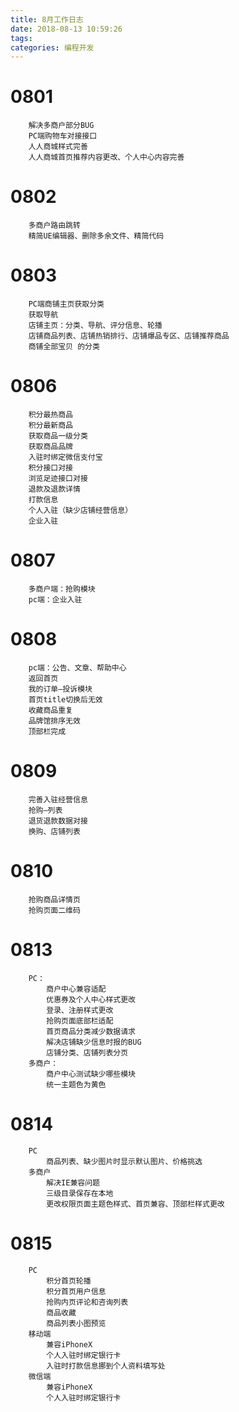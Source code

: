 ```yaml
---
title: 8月工作日志
date: 2018-08-13 10:59:26
tags:
categories: 编程开发
---
```


# 0801

```
	解决多商户部分BUG
	PC端购物车对接接口
	人人商城样式完善
	人人商城首页推荐内容更改、个人中心内容完善
```

# 0802

```
	多商户路由跳转
	精简UE编辑器、删除多余文件、精简代码
```

# 0803

```
	PC端商铺主页获取分类
	获取导航
	店铺主页：分类、导航、评分信息、轮播
	店铺商品列表、店铺热销排行、店铺爆品专区、店铺推荐商品
	商铺全部宝贝 的分类
```


# 0806

```
	积分最热商品	
	积分最新商品
	获取商品一级分类
	获取商品品牌
	入驻时绑定微信支付宝
	积分接口对接
	浏览足迹接口对接
	退款及退款详情
	打款信息
	个人入驻（缺少店铺经营信息）
	企业入驻
```

# 0807

```
	多商户端：抢购模块
	pc端：企业入驻
```

# 0808

```
	pc端：公告、文章、帮助中心
	返回首页
	我的订单—投诉模块
	首页title切换后无效
	收藏商品重复
	品牌馆排序无效
	顶部栏完成
```

# 0809

```
	完善入驻经营信息
	抢购—列表
	退货退款数据对接
	换购、店铺列表
```

# 0810

```
	抢购商品详情页
	抢购页面二维码
```

# 0813

```
	PC：
		商户中心兼容适配
		优惠券及个人中心样式更改
		登录、注册样式更改
		抢购页面底部栏适配
		首页商品分类减少数据请求
		解决店铺缺少信息时报的BUG
		店铺分类、店铺列表分页
	多商户：
		商户中心测试缺少哪些模块
		统一主题色为黄色
```

# 0814

```
	PC
		商品列表、缺少图片时显示默认图片、价格挑选
	多商户
		解决IE兼容问题
		三级目录保存在本地
		更改权限页面主题色样式、首页兼容、顶部栏样式更改
```

# 0815

```
	PC
		积分首页轮播
		积分首页用户信息
		抢购内页评论和咨询列表
		商品收藏
		商品列表小图预览
	移动端
		兼容iPhoneX
		个人入驻时绑定银行卡
		入驻时打款信息挪到个人资料填写处
	微信端
		兼容iPhoneX
		个人入驻时绑定银行卡

```
